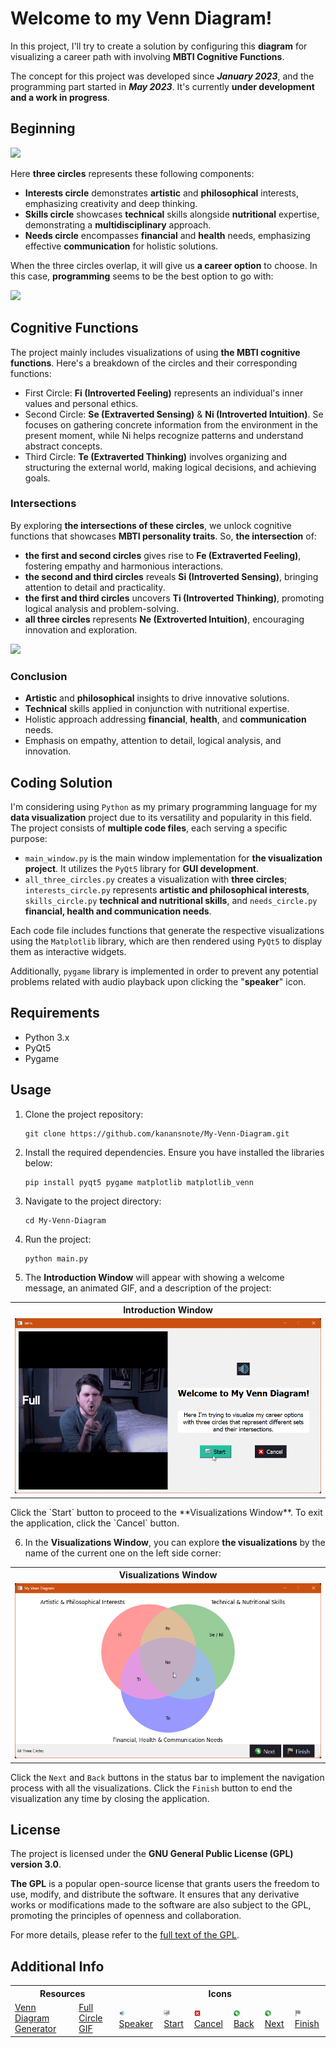 # Welcome to my Venn Diagram!

In this project, I'll try to create a solution by configuring this **diagram** for visualizing a career path with involving **MBTI Cognitive Functions**.

The concept for this project was developed since ***January 2023***, and the programming part started in ***May 2023***. It's currently **under development and a work in progress**. 

## Beginning

<img src="https://drive.google.com/uc?id=13WAcEf5QYzXnc5GwF26zYOI3BmL2MoGx" />

Here **three circles** represents these following components:

- **Interests circle** demonstrates **artistic** and **philosophical** interests, emphasizing creativity and deep thinking.
- **Skills circle** showcases **technical** skills alongside **nutritional** expertise, demonstrating a **multidisciplinary** approach.
- **Needs circle** encompasses **financial** and **health** needs, emphasizing effective **communication** for holistic solutions.

When the three circles overlap, it will give us **a career option** to choose. In this case, **programming** seems to be the best option to go with:

<img src="https://drive.google.com/uc?id=1vO_VJrk41y9Iz2JZS0Uy3w-sVCoe1Jzi" />

## Cognitive Functions

The project mainly includes visualizations of using **the MBTI cognitive functions**. Here's a breakdown of the circles and their corresponding functions:

- First Circle: **Fi (Introverted Feeling)** represents an individual's inner values and personal ethics.
- Second Circle: **Se (Extraverted Sensing)** & **Ni (Introverted Intuition)**. Se focuses on gathering concrete information from the environment in the present moment, while Ni helps recognize patterns and understand abstract concepts.
- Third Circle: **Te (Extraverted Thinking)** involves organizing and structuring the external world, making logical decisions, and achieving goals.

### Intersections

By exploring **the intersections of these circles**, we unlock cognitive functions that showcases **MBTI personality traits**. So, **the intersection** of:

- **the first and second circles** gives rise to **Fe (Extraverted Feeling)**, fostering empathy and harmonious interactions.
- **the second and third circles** reveals **Si (Introverted Sensing)**, bringing attention to detail and practicality.
- **the first and third circles** uncovers **Ti (Introverted Thinking)**, promoting logical analysis and problem-solving.
- **all three circles** represents **Ne (Extroverted Intuition)**, encouraging innovation and exploration.

<img src="https://drive.google.com/uc?id=1Y3RqKam8MWtvyzxP_ppNMba_LvNfosr4" />

### Conclusion

- **Artistic** and **philosophical** insights to drive innovative solutions.
- **Technical** skills applied in conjunction with nutritional expertise.
- Holistic approach addressing **financial**, **health**, and **communication** needs.
- Emphasis on empathy, attention to detail, logical analysis, and innovation.

## Coding Solution

I'm considering using ``Python`` as my primary programming language for my **data visualization** project due to its versatility and popularity in this field. The project consists of **multiple code files**, each serving a specific purpose:

- `main_window.py` is the main window implementation for **the visualization project**. It utilizes the `PyQt5` library for **GUI development**.
- `all_three_circles.py` creates a visualization with **three circles**; `interests_circle.py` represents **artistic and philosophical interests**, `skills_circle.py` **technical and nutritional skills**, and `needs_circle.py` **financial, health and communication needs**.

Each code file includes functions that generate the respective visualizations using the `Matplotlib` library, which are then rendered using `PyQt5` to display them as interactive widgets.

Additionally, `pygame` library is implemented in order to prevent any potential problems related with audio playback upon clicking the "**speaker**" icon.

## Requirements

- Python 3.x
- PyQt5
- Pygame

## Usage

1. Clone the project repository:
   ```
   git clone https://github.com/kanansnote/My-Venn-Diagram.git
   ```

2. Install the required dependencies. Ensure you have installed the libraries below:
   ```
   pip install pyqt5 pygame matplotlib matplotlib_venn
   ```
3. Navigate to the project directory:
   ```
   cd My-Venn-Diagram
   ```
4. Run the project:
   ```
   python main.py
   ```
   
5. The **Introduction Window** will appear with showing a welcome message, an animated GIF, and a description of the project:

<div class="introductionWindow">
   <table>
      <tr>
         <th>Introduction Window</th>
      </tr>
      <tr>
         <td><img src="./media/windows_introduction_window.gif" alt="Introduction Window"></td>
      </tr>
   </table>
</div>
Click the `Start` button to proceed to the **Visualizations Window**. To exit the application, click the `Cancel` button.

6. In the **Visualizations Window**, you can explore **the visualizations** by the name of the current one on the left side corner:

<div class="visualizationsWindow">
   <table>
      <tr>
         <th>Visualizations Window</th>
      </tr>
      <tr>
         <td><img src="./media/windows_visualizations_window.gif" alt="Visualizations Window"></td>
      </tr>
   </table>
</div>

Click the `Next` and `Back` buttons in the status bar to implement the navigation process with all the visualizations.
Click the `Finish` button to end the visualization any time by closing the application.

## License

The project is licensed under the **GNU General Public License (GPL) version 3.0**.

**The GPL** is a popular open-source license that grants users the freedom to use, modify, and distribute the software. It ensures that any derivative works or modifications made to the software are also subject to the GPL, promoting the principles of openness and collaboration.

For more details, please refer to the [full text of the GPL](https://github.com/kanansnote/My-Venn-Diagram/blob/main/LICENSE).

## Additional Info
<div class="additionalInfo">
   <table>
      <tr>
         <th colspan="2">Resources</th>
         <th colspan="6">Icons</th>
      </tr>
      <tr>
         <td>
            <a href="https://academo.org/demos/venn-diagram-generator/">Venn Diagram Generator</a>
         </td>
         <td>
            <a href="https://tenor.com/view/full-circle-olanrogers-youtube-gif-4749604">Full Circle GIF</a>
         </td>
         <td>
            <img src="media/buttons/speaker.png" height="10"/>
            <a href="https://icon-icons.com/icon/speaker-sound-volume/54138">Speaker</a>
         </td>
         <td>
            <img src="media/buttons/start.png" height="10"/>
            <a href="https://icon-icons.com/icon/presentation-board-graph-chart/108631">Start</a>
         </td>
         <td>
            <img src="media/buttons/cancel.png" height="10"/>
            <a href="https://icon-icons.com/icon/cancel/73703">Cancel</a>
         </td>
         <td>
            <img src="media/buttons/back.png" height="10"/>
            <a href="https://icon-icons.com/icon/above-the-arrow/1049">Back</a>
         </td>
         <td>
            <img src="media/buttons/next.png" height="10"/>
            <a href="https://icon-icons.com/icon/Next-arrow/1058">Next</a>
         </td>
         <td>
            <img src="media/buttons/finish.png" height="10"/>
            <a href="https://www.iconarchive.com/show/farm-fresh-icons-by-fatcow/flag-finish-icon.html">Finish</a>
         </td>
      </tr>
   </table>
</div>
